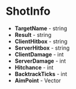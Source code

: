 # ShotInfo
* **TargetName** - string
* **Result** - string
* **ClientHitbox** - string
* **ServerHitbox** - string
* **ClientDamage** - int
* **ServerDamage** - int
* **Hitchance** - int
* **BacktrackTicks** - int
* **AimPoint** - Vector
